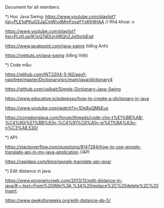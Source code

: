 Document for all members:

*) Học Java Swing: 
https://www.youtube.com/playlist?list=PLE1qPKuGSJaCmWIvdMmFovaYYxKlHIHAA  // Khá khoai :v

https://www.youtube.com/playlist?list=PLsfLgp1K1xQ7dDUcjtlRQhZJxl0orbEsd

https://www.javatpoint.com/java-swing (tiếng Anh)

https://viettuts.vn/java-swing (tiếng Việt)

*) Code mẫu: 

https://github.com/INT2204-5-N2/asg1-naq/tree/master/Dictionary/src/main/java/dictionary4

https://github.com/yaibait/Simple-Dictionary-Java-Swing

https://www.educative.io/edpresso/how-to-create-a-dictionary-in-java

https://www.youtube.com/watch?v=1De8uQMbEus

https://congdongjava.com/forum/threads/code-cho-t%E1%BB%AB-%C4%90i%E1%BB%83n-%C4%91%C6%A1n-gi%E1%BA%A3n-n%C3%A8.530/
 
*) API:

https://stackoverflow.com/questions/8147284/how-to-use-google-translate-api-in-my-java-application    //API

https://rapidapi.com/blog/google-translate-api-java/  

*) Edit distance in java:

https://www.programcreek.com/2013/12/edit-distance-in-java/#:~:text=From%20Wiki%3A,%3A%20replace%2C%20delete%2C%20insert. 
 
https://www.geeksforgeeks.org/edit-distance-dp-5/

